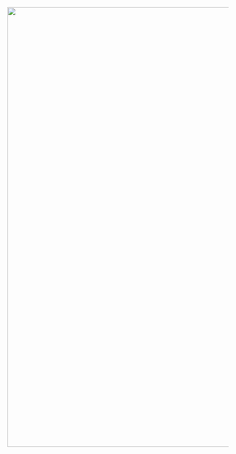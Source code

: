 <p align="center">
  <img width="1000" src="https://github.com/muvich3n/muvich3n/assets/75461217/49026b62-3f67-435f-a4c3-e79bf1c279ed"/>
</p>
